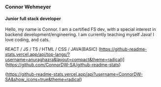 ### Connor Wehmeyer
#### Junior full stack developer


Hello, my name is Connor. I am a certified FS dev, with a special interest in backend development/engineering. I am currently teaching myself Java!
I love coding, and cats.

REACT / JS / TS / HTML / CSS / JAVA(BASIC) (https://github-readme-stats.vercel.app/api/top-langs/?username=anuraghazra&layout=compact&theme=radical)](https://github.com/ConnorDW-SA/github-readme-stats)

(https://github-readme-stats.vercel.app/api?username=ConnorDW-SA&show_icons=true&theme=radical) 







